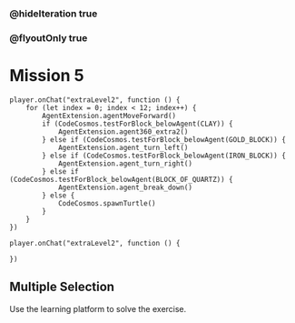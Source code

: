 ### @hideIteration true
### @flyoutOnly true
# Mission 5

```blocks
player.onChat("extraLevel2", function () {
    for (let index = 0; index < 12; index++) {
        AgentExtension.agentMoveForward()
        if (CodeCosmos.testForBlock_belowAgent(CLAY)) {
            AgentExtension.agent360_extra2()
        } else if (CodeCosmos.testForBlock_belowAgent(GOLD_BLOCK)) {
            AgentExtension.agent_turn_left()
        } else if (CodeCosmos.testForBlock_belowAgent(IRON_BLOCK)) {
            AgentExtension.agent_turn_right()
        } else if (CodeCosmos.testForBlock_belowAgent(BLOCK_OF_QUARTZ)) {
            AgentExtension.agent_break_down()
        } else {
            CodeCosmos.spawnTurtle()
        }
    }
})
```

```template
player.onChat("extraLevel2", function () {
    
})
```

## Multiple Selection
Use the learning platform to solve the exercise.